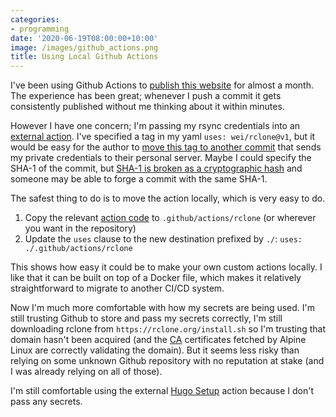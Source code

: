 ```yaml
---
categories:
- programming
date: '2020-06-19T08:00:00+10:00'
image: /images/github_actions.png
title: Using Local Github Actions
---
```


I've been using Github Actions to [publish this website](/github-actions) for almost a month.
The experience has been great; whenever I push a commit it gets consistently published without me thinking about it within minutes.

However I have one concern; I'm passing my rsync credentials into an [external action](https://github.com/wei/rclone).
I've specified a tag in my yaml `uses: wei/rclone@v1`, but it would be easy for the author to [move this tag to another commit](https://github.com/wei/rclone) that sends my private credentials to their personal server.
Maybe I could specify the SHA-1 of the commit, but [SHA-1 is broken as a cryptographic hash](https://sha-mbles.github.io/) and someone may be able to forge a commit with the same SHA-1.

The safest thing to do is to move the action locally, which is very easy to do.

1. Copy the relevant [action code](https://github.com/wei/rclone) to `.github/actions/rclone` (or wherever you want in the repository)
2. Update the `uses` clause to the new destination prefixed by `./`: `uses: ./.github/actions/rclone`

This shows how easy it could be to make your own custom actions locally.
I like that it can be built on top of a Docker file, which makes it relatively straightforward to migrate to another CI/CD system.

Now I'm much more comfortable with how my secrets are being used.
I'm still trusting Github to store and pass my secrets correctly, I'm still downloading rclone from `https://rclone.org/install.sh` so I'm trusting that domain hasn't been acquired (and the [CA](https://en.wikipedia.org/wiki/Certificate_authority) certificates fetched by Alpine Linux are correctly validating the domain).
But it seems less risky than relying on some unknown Github repository with no reputation at stake (and I was already relying on all of those).

I'm still comfortable using the external [Hugo Setup](https://github.com/marketplace/actions/hugo-setup) action because I don't pass any secrets.